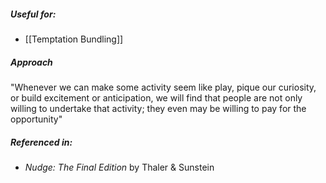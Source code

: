 ##### Useful for: 

- [[Temptation Bundling]] 

##### Approach

"Whenever we can make some activity seem like play, pique our curiosity, or build excitement or anticipation, we will find that people are not only willing to undertake that activity; they even may be willing to pay for the opportunity"

##### Referenced in: 

- *Nudge: The Final Edition* by Thaler & Sunstein
